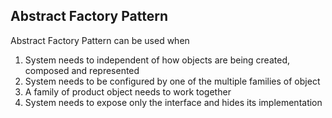 ## Abstract Factory Pattern

Abstract Factory Pattern can be used when

1. System needs to independent of how objects are being created, composed and represented
2. System needs to be configured by one of the multiple families of object
3. A family of product object needs to work together
4. System needs to expose only the interface and hides its implementation

